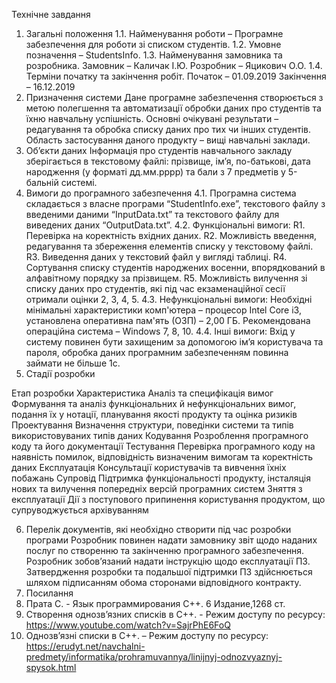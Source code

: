 
Технічне завдання
1.	Загальні положення
1.1.	Найменування роботи – Програмне забезпечення для роботи зі списком студентів.
1.2.	Умовне позначення – StudentsInfo.
1.3.	Найменування замовника та розробника.
Замовник – Каличак І.Ю.
Розробник – Яцикович О.О.
1.4.	Терміни початку та закінчення робіт.
Початок – 01.09.2019 
Закінчення – 16.12.2019
2.	Призначення системи
Дане програмне забезпечення створюється з метою полегшення та автоматизації обробки даних про студентів та їхню навчальну успішність. Основні очікувані результати – редагування та обробка списку даних про тих чи інших студентів. Область застосування даного продукту – вищі навчальні заклади.
3.	Об’єкти даних
Інформація про студентів навчального закладу зберігається в текстовому файлі: прізвище, ім’я, по-батькові, дата народження (у форматі дд.мм.рррр) та бали з 7 предметів у 5-бальній системі.
4.	Вимоги до програмного забезпечення
4.1.	Програмна система складається з власне програми “StudentInfo.exe”, текстового файлу з введеними даними “InputData.txt” та текстового файлу для виведених даних “OutputData.txt”.
4.2.	Функціональні вимоги:
R1. Перевірка на коректність вхідних даних.
R2. Можливість введення, редагування та збереження елементів списку у текстовому файлі.
R3. Виведення даних у текстовий файл у вигляді таблиці.
R4. Сортування списку студентів народжених восенни, впорядкований в алфавітному порядку за прізвищем.
R5. Можливість вилучення зі списку даних про студентів, які під час екзаменаційної сесії отримали оцінки 2, 3, 4, 5.
4.3.	Нефункціональні вимоги:
Необхідні мінімальні характеристики комп'ютера – процесор Intel Core i3, установлена оперативна пам'ять (ОЗП) – 2,00 ГБ.
Рекомендована операційна система – Windows 7, 8, 10.
4.4.	Інші вимоги:
Вхід у систему повинен бути захищеним за допомогою ім’я користувача та пароля, обробка даних програмним забезпеченням повинна займати не більше 1с.
5.	Стадії розробки

Етап розробки	Характеристика
Аналіз та специфікація вимог	Формування та аналіз функціональних й нефункціональних вимог, подання їх у нотації, планування якості продукту та оцінка ризиків
Проектування	Визначення структури, поведінки системи та типів використовуваних типів даних
Кодування	Розроблення програмного коду та його документації
Тестування	Перевірка програмного коду на наявність помилок, відповідність визначеним вимогам та коректність даних
Експлуатація	Консультації користувачів та вивчення їхніх побажань
Супровід	Підтримка функціональності продукту, інсталяція нових та вилучення попередніх версій програмних систем
Зняття з експлуатації	Дії з поступового припинення користування продуктом, що супруводжується архівуванням

6.	Перелік документів, які необхідно створити під час розробки програми
Розробник повинен надати замовнику звіт щодо наданих послуг по створенню та закінченню  програмного забезпечення. 
Розробник зобов’язаний надати інструкцію щодо експлуатації ПЗ.
Затвердження розробки та подальшої підтримки ПЗ здійснюється шляхом підписанням обома сторонами відповідного контракту.
7.	Посилання
1.	Прата С. - Язык программирования C++. 6 Издание,1268 ст.
2.	Створення однозв’язних списків в С++. - Режим доступу по ресурсу: https://www.youtube.com/watch?v=SajrPhE6FoQ
3.	Однозв’язні списки в С++. – Режим доступу по ресурсу: https://erudyt.net/navchalni-predmety/informatika/prohramuvannya/linijnyj-odnozvyaznyj-spysok.html
